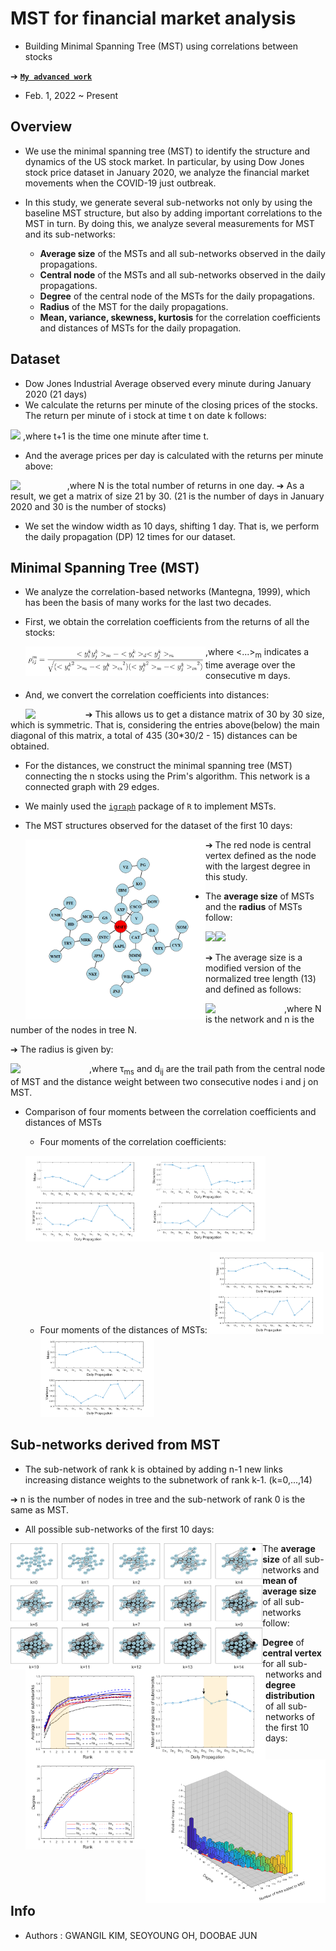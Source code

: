 # MST for financial market analysis
- Building Minimal Spanning Tree (MST) using correlations between stocks

➔ [**`My advanced work`**](https://github.com/standing-o/Dynamic_asset_trees_for_ML)

- Feb. 1, 2022 ~ Present



## Overview

- We use the minimal spanning tree (MST) to identify the structure and dynamics of the US stock market. In particular, by using Dow Jones stock price dataset in  January 2020, we analyze the financial market movements when the COVID-19 just outbreak.

- In this study, we generate several sub-networks not only by using the baseline MST structure, but also by adding important correlations to the MST in turn.  By doing this, we analyze several measurements for MST and its sub-networks:
  - **Average size** of the MSTs and all sub-networks observed in the daily propagations.
  - **Central node** of the MSTs and all sub-networks observed in the daily propagations.
  - **Degree** of the central node of the MSTs for the daily propagations.
  - **Radius** of the MST for the daily propagations.
  - **Mean, variance, skewness, kurtosis** for the correlation coefficients and distances of MSTs for the daily propagation.



## Dataset

- Dow Jones Industrial Average observed every minute during January 2020 (21 days)
- We calculate the returns per minute of the closing prices of the stocks. The return per minute of i stock at time t on date k follows:
<img src="https://latex.codecogs.com/svg.latex?\Large&space;r_i^t=\frac{P_i^k(t+1)-P_i^k(t)}{P_i^k(t)}" width=25%>  
,where t+1 is the time one minute after time t.

- And the average prices per day is calculated with the returns per minute above:
<img src="https://latex.codecogs.com/svg.latex?\Large&space;y_i^k=\frac{1}{N}\sum_{t=1}^{N}r_i^k(t)" width=18% align='left'>
,where N is the total number of returns in one day.  
➔ As a result, we get a matrix of size 21 by 30. (21 is the number of days in January 2020 and 30 is the number of stocks)

- We set the window width as 10 days, shifting 1 day. That is, we perform the daily propagation (DP) 12 times for our dataset.

## Minimal Spanning Tree (MST)
- We analyze the correlation-based networks (Mantegna, 1999), which has been the basis of many works for the last two decades.

- First, we obtain the correlation coefficients from the returns of all the stocks:

  <img src = "https://github.com/standing-o/MST_for_financial_market_analysis/blob/master/figs/corr_formula.png" width=60% align='left'>  
  
,where <...><sub>m</sub> indicates a time average over the consecutive m days.

- And, we convert the correlation coefficients into distances:

  <img src="https://latex.codecogs.com/svg.latex?\Large&space;d_{ij}=\sqrt{2(1-\rho_{ij})}" width=20% align='left'>  
  
➔ This allows us to get a distance matrix of 30 by 30 size, which is symmetric. That is, considering the entries above(below) the main diagonal of this matrix, a total of 435 (30*30/2 - 15) distances can be obtained.

- For the distances, we construct the minimal spanning tree (MST) connecting the n stocks using the Prim's algorithm. This network is a connected graph with 29 edges.
- We mainly used the [`igraph`](https://igraph.org/r/doc/mst.html) package of `R` to implement MSTs.

- The MST structures observed for the dataset of the first 10 days:

  <img src = 'https://github.com/standing-o/MST_for_financial_market_analysis/blob/master/figs/mst_dp1.png' width=60% align='left'>  
  
➔ The red node is central vertex defined as the node with the largest degree in this study.

- The **average size** of MSTs and the **radius** of MSTs follow:

  <img src='D:\Desktop\Github\MST_for_financial_market_analysis\figs\average_size_of_mst.png' width=40%><img src='D:\Desktop\Github\MST_for_financial_market_analysis\figs\radius_of_mst.png' width=40%>  
  
➔ The average size is a modified version of the normalized tree length (13) and defined as follows:
  
  <img src="https://latex.codecogs.com/svg.latex?\Large&space;A_s(N)=\frac{1}{n-1}\sum_{d_{ij}\in{N}}d_{ij}" width=25% align='left'>  
  
,where N is the network and n is the number of the nodes in tree N.
  
➔ The radius is given by:
  
  <img src="https://latex.codecogs.com/svg.latex?\Large&space;R(MST)=\sum_{d_{ij}\in{\tau_r}}d_{ij}" width=25% align='left'>  
  
,where &tau;<sub>ms</sub> and d<sub>ij</sub> are the trail path from the central node of MST and the distance weight between two consecutive nodes i and j on MST.

- Comparison of four moments between the correlation coefficients and distances of MSTs
  - Four moments of the correlation coefficients:

  <img src='https://github.com/standing-o/MST_for_financial_market_analysis/blob/master/figs/corr_mean_var.png' width=40%><img src='https://github.com/standing-o/MST_for_financial_market_analysis/blob/master/figs/corr_skew_kurt.png' width=40%>  

  - Four moments of the distances of MSTs:
  <img src='https://github.com/standing-o/MST_for_financial_market_analysis/blob/master/figs/mst_dist_mean_var.png' width=40%><img src='https://github.com/standing-o/MST_for_financial_market_analysis/blob/master/figs/mst_dist_mean_var.png' width=40%>  

## Sub-networks derived from MST

- The sub-network of rank k is obtained by adding n-1 new links increasing distance weights to the subnetwork of rank k-1. (k=0,...,14)
  
➔ n is the number of nodes in tree and the sub-network of rank 0 is the same as MST.  
  
- All possible sub-networks of the first 10 days:

<img src='https://github.com/standing-o/MST_for_financial_market_analysis/blob/master/figs/all_subnetworks_for_dp1.png' width=80% align='left'>  

- The **average size** of all sub-networks and **mean of average size** of all sub-networks follow:
  <img src='https://github.com/standing-o/MST_for_financial_market_analysis/blob/master/figs/average_size_of_all_subnetworks.png' width=40% align='left'><img src='https://github.com/standing-o/MST_for_financial_market_analysis/blob/master/figs/mean_of_average_size_of_all_subnetworks.png' width=40% align='left'>  

- **Degree** of **central vertex** for all sub-networks and **degree distribution** of all sub-networks of the first 10 days:

  <img src='https://github.com/standing-o/MST_for_financial_market_analysis/blob/master/figs/degree_of_central_vertex_for_subnetworks.png' width=40% align='left'><img src='https://github.com/standing-o/MST_for_financial_market_analysis/blob/master/figs/dp1_degree_distribution_of_subnetworks.png' width=60% align='left'>  

## Info
- Authors : GWANGIL KIM, SEOYOUNG OH, DOOBAE JUN









